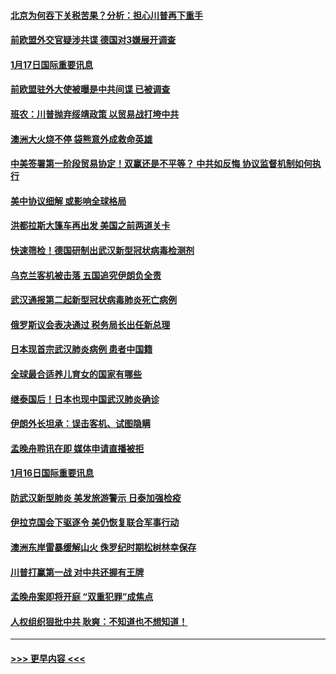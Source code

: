 #### [北京为何吞下关税苦果？分析：担心川普再下重手](../pages/prog202/a102754783.md?t=01172102) 
#### [前欧盟外交官疑涉共谍 德国对3嫌展开调查](../pages/prog202/a102754805.md?t=01172102) 
#### [1月17日国际重要讯息](../pages/prog202/a102754803.md?t=01172102) 
#### [前欧盟驻外大使被曝是中共间谍 已被调查](../pages/prog202/a102754719.md?t=01172102) 
#### [班农：川普抛弃绥靖政策 以贸易战打垮中共](../pages/prog202/a102754679.md?t=01172102) 
#### [澳洲大火烧不停 袋熊意外成救命英雄](../pages/prog202/a102754614.md?t=01172102) 
#### [中美签署第一阶段贸易协定！双赢还是不平等？ 中共如反悔 协议监督机制如何执行](../pages/prog202/a102754464.md?t=01172102) 
#### [美中协议细解 或影响全球格局](../pages/prog202/a102754450.md?t=01172102) 
#### [洪都拉斯大篷车再出发 美国之前两道关卡](../pages/prog202/a102754430.md?t=01172102) 
#### [快速筛检！德国研制出武汉新型冠状病毒检测剂](../pages/prog202/a102754330.md?t=01172102) 
#### [乌克兰客机被击落 五国追究伊朗负全责](../pages/prog202/a102754374.md?t=01172102) 
#### [武汉通报第二起新型冠状病毒肺炎死亡病例](../pages/prog202/a102754298.md?t=01172102) 
#### [俄罗斯议会表决通过 税务局长出任新总理](../pages/prog202/a102754288.md?t=01172102) 
#### [日本现首宗武汉肺炎病例 患者中国籍](../pages/prog202/a102754250.md?t=01172102) 
#### [全球最合适养儿育女的国家有哪些](../pages/prog202/a102754198.md?t=01172102) 
#### [继泰国后！日本也现中国武汉肺炎确诊](../pages/prog202/a102754064.md?t=01172102) 
#### [伊朗外长坦承：误击客机、试图隐瞒](../pages/prog202/a102754062.md?t=01172102) 
#### [孟晚舟聆讯在即 媒体申请直播被拒](../pages/prog202/a102754058.md?t=01172102) 
#### [1月16日国际重要讯息](../pages/prog202/a102754054.md?t=01172102) 
#### [防武汉新型肺炎 美发旅游警示 日泰加强检疫](../pages/prog202/a102753986.md?t=01172102) 
#### [伊拉克国会下驱逐令 美仍恢复联合军事行动](../pages/prog202/a102753975.md?t=01172102) 
#### [澳洲东岸雷暴缓解山火 侏罗纪时期松树林幸保存](../pages/prog202/a102753943.md?t=01172102) 
#### [川普打赢第一战 对中共还握有王牌](../pages/prog202/a102753874.md?t=01172102) 
#### [孟晚舟案即将开庭 “双重犯罪”成焦点](../pages/prog202/a102753891.md?t=01172102) 
#### [人权组织狠批中共 耿爽：不知道也不想知道！](../pages/prog202/a102753872.md?t=01172102) 

----
#### [ >>> 更早内容 <<< ](../indexes/prog202-earlier.md)
